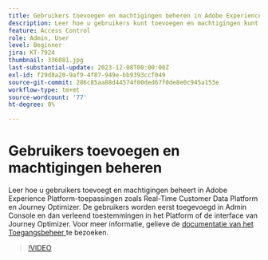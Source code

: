 ```yaml
---
title: Gebruikers toevoegen en machtigingen beheren in Adobe Experience Platform-toepassingen
description: Leer hoe u gebruikers kunt toevoegen en machtigingen kunt beheren in Adobe Experience Platform-toepassingen.
feature: Access Control
role: Admin, User
level: Beginner
jira: KT-7924
thumbnail: 336081.jpg
last-substantial-update: 2023-12-08T00:00:00Z
exl-id: f29d8a20-9af9-4f87-949e-bb9393ccf049
source-git-commit: 286c85aa88d44574f00ded67f0de8e0c945a153e
workflow-type: tm+mt
source-wordcount: '77'
ht-degree: 0%

---
```


# Gebruikers toevoegen en machtigingen beheren

Leer hoe u gebruikers toevoegt en machtigingen beheert in Adobe Experience Platform-toepassingen zoals Real-Time Customer Data Platform en Journey Optimizer. De gebruikers worden eerst toegevoegd in Admin Console en dan verleend toestemmingen in het Platform of de interface van Journey Optimizer. Voor meer informatie, gelieve de [ documentatie van het Toegangsbeheer ](https://experienceleague.adobe.com/docs/experience-platform/access-control/home.html) te bezoeken.

>[!VIDEO](https://video.tv.adobe.com/v/336081?learn=on&enablevpops)
